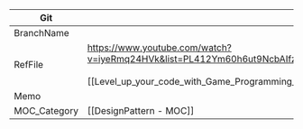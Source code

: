 
| Git          |                                                                                                                                                                     |
| ------------ | ------------------------------------------------------------------------------------------------------------------------------------------------------------------- |
| BranchName   |                                                                                                                                                                     |
| RefFile      | https://www.youtube.com/watch?v=iyeRmq24HVk&list=PL412Ym60h6ut9NcbAIfzVgyy5F4O22oSq&index=8<br><br>[[Level_up_your_code_with_Game_Programming_Pattern-3-ko_kr.pdf]] |
| Memo         |                                                                                                                                                                     |
| MOC_Category | [[DesignPattern - MOC]]                                                                                                                                             |
